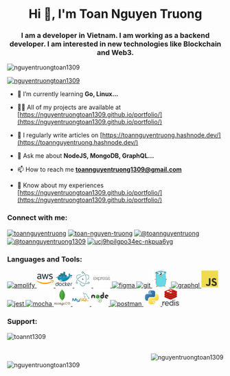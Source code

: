 <h1 align="center">Hi 👋, I'm Toan Nguyen Truong</h1>
<h3 align="center">I am a developer in Vietnam. I am working as a backend developer. I am interested in new technologies like Blockchain and Web3.</h3>

<p align="left"> <img src="https://komarev.com/ghpvc/?username=nguyentruongtoan1309&label=Profile%20views&color=0e75b6&style=flat" alt="nguyentruongtoan1309" /> </p>

<p align="left"> <a href="https://github.com/ryo-ma/github-profile-trophy"><img src="https://github-profile-trophy.vercel.app/?username=nguyentruongtoan1309" alt="nguyentruongtoan1309" /></a> </p>

- 🌱 I’m currently learning **Go, Linux...**

- 👨‍💻 All of my projects are available at [https://nguyentruongtoan1309.github.io/portfolio/](https://nguyentruongtoan1309.github.io/portfolio/)

- 📝 I regularly write articles on [https://toannguyentruong.hashnode.dev/](https://toannguyentruong.hashnode.dev/)

- 💬 Ask me about **NodeJS, MongoDB, GraphQL...**

- 📫 How to reach me **toannguyentruong1309@gmail.com**

- 📄 Know about my experiences [https://nguyentruongtoan1309.github.io/portfolio/](https://nguyentruongtoan1309.github.io/portfolio/)

<h3 align="left">Connect with me:</h3>
<p align="left">
<a href="https://dev.to/toannguyentruong" target="blank"><img align="center" src="https://raw.githubusercontent.com/rahuldkjain/github-profile-readme-generator/master/src/images/icons/Social/devto.svg" alt="toannguyentruong" height="30" width="40" /></a>
<a href="https://linkedin.com/in/toan-nguyen-truong" target="blank"><img align="center" src="https://raw.githubusercontent.com/rahuldkjain/github-profile-readme-generator/master/src/images/icons/Social/linked-in-alt.svg" alt="toan-nguyen-truong" height="30" width="40" /></a>
<a href="https://hashnode.com/@toannguyentruong" target="blank"><img align="center" src="https://raw.githubusercontent.com/rahuldkjain/github-profile-readme-generator/master/src/images/icons/Social/hashnode.svg" alt="@toannguyentruong" height="30" width="40" /></a>
<a href="https://medium.com/@toannguyentruong1309" target="blank"><img align="center" src="https://raw.githubusercontent.com/rahuldkjain/github-profile-readme-generator/master/src/images/icons/Social/medium.svg" alt="@toannguyentruong1309" height="30" width="40" /></a>
<a href="https://www.youtube.com/c/ucj9hpilgpo34ec-nkpua6yg" target="blank"><img align="center" src="https://raw.githubusercontent.com/rahuldkjain/github-profile-readme-generator/master/src/images/icons/Social/youtube.svg" alt="ucj9hpilgpo34ec-nkpua6yg" height="30" width="40" /></a>
</p>

<h3 align="left">Languages and Tools:</h3>
<p align="left"> <a href="https://aws.amazon.com/amplify/" target="_blank" rel="noreferrer"> <img src="https://docs.amplify.aws/assets/logo-dark.svg" alt="amplify" width="40" height="40"/> </a> <a href="https://aws.amazon.com" target="_blank" rel="noreferrer"> <img src="https://raw.githubusercontent.com/devicons/devicon/master/icons/amazonwebservices/amazonwebservices-original-wordmark.svg" alt="aws" width="40" height="40"/> </a> <a href="https://www.docker.com/" target="_blank" rel="noreferrer"> <img src="https://raw.githubusercontent.com/devicons/devicon/master/icons/docker/docker-original-wordmark.svg" alt="docker" width="40" height="40"/> </a> <a href="https://www.electronjs.org" target="_blank" rel="noreferrer"> <img src="https://raw.githubusercontent.com/devicons/devicon/master/icons/electron/electron-original.svg" alt="electron" width="40" height="40"/> </a> <a href="https://expressjs.com" target="_blank" rel="noreferrer"> <img src="https://raw.githubusercontent.com/devicons/devicon/master/icons/express/express-original-wordmark.svg" alt="express" width="40" height="40"/> </a> <a href="https://www.figma.com/" target="_blank" rel="noreferrer"> <img src="https://www.vectorlogo.zone/logos/figma/figma-icon.svg" alt="figma" width="40" height="40"/> </a> <a href="https://git-scm.com/" target="_blank" rel="noreferrer"> <img src="https://www.vectorlogo.zone/logos/git-scm/git-scm-icon.svg" alt="git" width="40" height="40"/> </a> <a href="https://golang.org" target="_blank" rel="noreferrer"> <img src="https://raw.githubusercontent.com/devicons/devicon/master/icons/go/go-original.svg" alt="go" width="40" height="40"/> </a> <a href="https://graphql.org" target="_blank" rel="noreferrer"> <img src="https://www.vectorlogo.zone/logos/graphql/graphql-icon.svg" alt="graphql" width="40" height="40"/> </a> <a href="https://developer.mozilla.org/en-US/docs/Web/JavaScript" target="_blank" rel="noreferrer"> <img src="https://raw.githubusercontent.com/devicons/devicon/master/icons/javascript/javascript-original.svg" alt="javascript" width="40" height="40"/> </a> <a href="https://jestjs.io" target="_blank" rel="noreferrer"> <img src="https://www.vectorlogo.zone/logos/jestjsio/jestjsio-icon.svg" alt="jest" width="40" height="40"/> </a> <a href="https://mochajs.org" target="_blank" rel="noreferrer"> <img src="https://www.vectorlogo.zone/logos/mochajs/mochajs-icon.svg" alt="mocha" width="40" height="40"/> </a> <a href="https://www.mongodb.com/" target="_blank" rel="noreferrer"> <img src="https://raw.githubusercontent.com/devicons/devicon/master/icons/mongodb/mongodb-original-wordmark.svg" alt="mongodb" width="40" height="40"/> </a> <a href="https://www.mysql.com/" target="_blank" rel="noreferrer"> <img src="https://raw.githubusercontent.com/devicons/devicon/master/icons/mysql/mysql-original-wordmark.svg" alt="mysql" width="40" height="40"/> </a> <a href="https://nodejs.org" target="_blank" rel="noreferrer"> <img src="https://raw.githubusercontent.com/devicons/devicon/master/icons/nodejs/nodejs-original-wordmark.svg" alt="nodejs" width="40" height="40"/> </a> <a href="https://postman.com" target="_blank" rel="noreferrer"> <img src="https://www.vectorlogo.zone/logos/getpostman/getpostman-icon.svg" alt="postman" width="40" height="40"/> </a> <a href="https://www.python.org" target="_blank" rel="noreferrer"> <img src="https://raw.githubusercontent.com/devicons/devicon/master/icons/python/python-original.svg" alt="python" width="40" height="40"/> </a> <a href="https://redis.io" target="_blank" rel="noreferrer"> <img src="https://raw.githubusercontent.com/devicons/devicon/master/icons/redis/redis-original-wordmark.svg" alt="redis" width="40" height="40"/> </a> </p>

<h3 align="left">Support:</h3>
<p><a href="https://www.buymeacoffee.com/toannt1309"> <img align="left" src="https://cdn.buymeacoffee.com/buttons/v2/default-yellow.png" height="50" width="210" alt="toannt1309" /></a></p><br><br>

<p><img align="right" src="https://github-readme-stats.vercel.app/api/top-langs?username=nguyentruongtoan1309&show_icons=true&locale=en&layout=compact" alt="nguyentruongtoan1309" /></p>

<p>&nbsp;<img align="center" src="https://github-readme-stats.vercel.app/api?username=nguyentruongtoan1309&show_icons=true&locale=en" alt="nguyentruongtoan1309" /></p>
